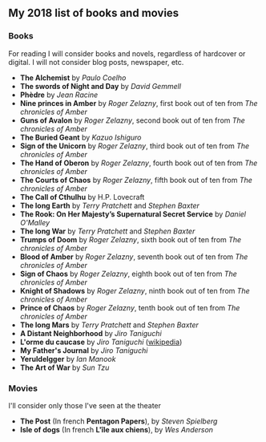## My 2018 list of books and movies ##

### Books ###

For reading I will consider books and novels, regardless of hardcover or digital. I will not consider blog posts, newspaper, etc.

 - **The Alchemist** by *Paulo Coelho*
 - **The swords of Night and Day** by *David Gemmell*
 - **Phèdre** by *Jean Racine*
 - **Nine princes in Amber** by *Roger Zelazny*, first book out of ten from *The chronicles of Amber*
 - **Guns of Avalon** by *Roger Zelazny*, second book out of ten from *The chronicles of Amber*
 - **The Buried Geant** by *Kazuo Ishiguro*
 - **Sign of the Unicorn** by *Roger Zelazny*, third book out of ten from *The chronicles of Amber*
 - **The Hand of Oberon** by *Roger Zelazny*, fourth book out of ten from *The chronicles of Amber*
 - **The Courts of Chaos** by *Roger Zelazny*, fifth book out of ten from *The chronicles of Amber*
 - **The Call of Cthulhu** by H.P. Lovecraft
 - **The long Earth** by *Terry Pratchett* and *Stephen Baxter*
 - **The Rook: On Her Majesty’s Supernatural Secret Service** by *Daniel O'Malley*
 - **The long War** by *Terry Pratchett* and *Stephen Baxter*
 - **Trumps of Doom** by *Roger Zelazny*, sixth book out of ten from *The chronicles of Amber* 
 - **Blood of Amber** by *Roger Zelazny*, seventh book out of ten from *The chronicles of Amber* 
 - **Sign of Chaos** by *Roger Zelazny*, eighth book out of ten from *The chronicles of Amber* 
 - **Knight of Shadows** by *Roger Zelazny*, ninth book out of ten from *The chronicles of Amber* 
 - **Prince of Chaos** by *Roger Zelazny*, tenth book out of ten from *The chronicles of Amber* 
 - **The long Mars** by *Terry Pratchett* and *Stephen Baxter*
 - **A Distant Neighborhood** by *Jiro Taniguchi*
 - **L'orme du caucase** by *Jiro Taniguchi* ([wikipedia](https://fr.wikipedia.org/wiki/L%27Orme_du_Caucase))
 - **My Father's Journal**  by *Jiro Taniguchi*
 - **Yeruldelgger** by *Ian Manook*
 - **The Art of War** by *Sun Tzu*


### Movies ###

I'll consider only those I've seen at the theater

 - **The Post** (In french **Pentagon Papers**), by *Steven Spielberg*
 - **Isle of dogs** (In french **L'île aux chiens**), by *Wes Anderson*
